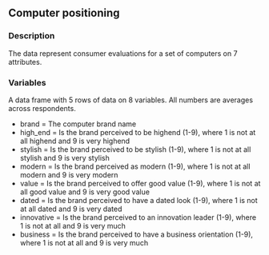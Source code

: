 ## Computer positioning

### Description

The data represent consumer evaluations for a set of computers on 7 attributes. 

### Variables

A data frame with 5 rows of data on 8 variables. All numbers are averages across respondents.

- brand = The computer brand name
- high_end = Is the brand perceived to be highend (1-9), where 1 is not at all highend and 9 is very highend
- stylish = Is the brand perceived to be stylish (1-9), where 1 is not at all stylish and 9 is very stylish
- modern = Is the brand perceived as modern (1-9), where 1 is not at all modern and 9 is very modern
- value = Is the brand perceived to offer good value (1-9), where 1 is not at all good value and 9 is very good value
- dated = Is the brand perceived to have a dated look (1-9), where 1 is not at all dated and 9 is very dated
- innovative = Is the brand perceived to an innovation leader (1-9), where 1 is not at all and 9 is very much
- business = Is the brand perceived to have a business orientation (1-9), where 1 is not at all and 9 is very much
